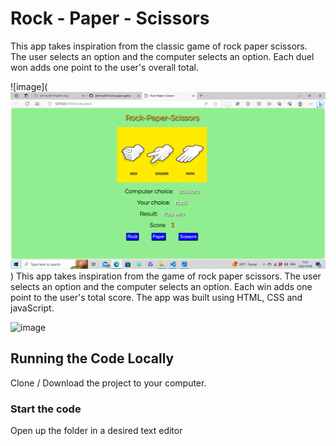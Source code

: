 # Rock - Paper - Scissors

This app takes inspiration from the classic game of rock paper scissors. The user selects an option and the computer selects an option. Each duel won adds one point to the user's overall total.

![image](![Alt text](image.png))
This app takes inspiration from the game of rock paper scissors. The user selects an option and the computer selects an option. Each win adds one point to the user's total score.
The app was built using HTML, CSS and javaScript.

![image](https://github.com/johnnyd81/rock-paper-game/assets/95863021/8fd697d7-85f4-4192-a90c-0d00c3d5ad40)

## Running the Code Locally

Clone / Download the project to your computer.

### Start the code

Open up the folder in a desired text editor

